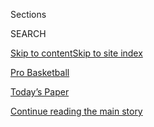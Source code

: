 <div id="app">

<div>

<div class="NYTAppHideMasthead css-zz1s19 e1suatyy0">

<div class="section css-ui9rw0 e1suatyy2">

<div class="css-11hrj97 er09x8g0">

<div class="css-6n7j50">

</div>

<span class="css-1dv1kvn">Sections</span>

<div class="css-10488qs">

<span class="css-1dv1kvn">SEARCH</span>

</div>

[Skip to content](#site-content)[Skip to site index](#site-index)

</div>

<div id="masthead-section-label" class="css-1fnb9ct eaxe0e00">

[Pro
Basketball](https://www.nytimes3xbfgragh.onion/section/sports/basketball)

</div>

<div class="css-10698na e1huz5gh0">

</div>

</div>

<div id="masthead-bar-one" class="section hasLinks css-15hmgas e1csuq9d3">

<div class="css-uqyvli e1csuq9d0">

</div>

<div class="css-1uqjmks e1csuq9d1">

</div>

<div class="css-9e9ivx">

[](https://myaccount.nytimes3xbfgragh.onion/auth/login?response_type=cookie&client_id=vi)

</div>

<div class="css-1bvtpon e1csuq9d2">

[Today’s Paper](https://www.nytimes3xbfgragh.onion/section/todayspaper)

</div>

</div>

</div>

</div>

<div data-aria-hidden="false">

<div id="site-content" data-role="main">

<div id="top-wrapper" class="css-15p45cc eaca97t0" type="top">

<div id="top-slug" class="css-19x0jxb eaca97t1" hidden="">

Advertisement

</div>

[Continue reading the main
story](#after-top)

<div class="ad top-wrapper" style="text-align:center;height:100%;display:block;min-height:90px">

<div id="top" class="place-ad" data-position="top" data-size-key="top">

</div>

</div>

<div id="after-top">

</div>

</div>

<div id="collection-basketball" class="section css-15h4p1b e9abtgs0">

<div class="css-1j21atc e1svk9qx1">

<div class="css-fmiefx e1svk9qx2">

<div class="css-1hk7r2m eu54l5x0">

<div id="sponsor-wrapper" class="css-7a1pgi eaca97t0" type="sponsor" hidden="">

<div id="sponsor-slug" class="css-1l4mleb eaca97t1" hidden="">

Supported by

</div>

[Continue reading the main
story](#after-sponsor)

<div id="sponsor" class="ad sponsor-wrapper" style="text-align:left;height:100%;display:block">

</div>

<div id="after-sponsor">

</div>

</div>

</div>

### <span class="css-5xm8y ezz4tcd1">[Sports](/section/sports)</span>

</div>

<div class="css-nfcc9b e1svk9qx3">

<div class="css-vl9dhg e1svk9qx5">

<div class="css-1nrhkj6 e1svk9qx6">

# N.B.A

<div class="follow-button-placeholder" data-collection-id="">

</div>

<div class="css-d8bdto" data-role="toolbar" data-aria-label="Social Media Share buttons, Save button, and Comments Panel with current comment count" data-testid="share-tools">

  - 
  - 
  - 
  - 
    
    <div class="css-6n7j50">
    
    </div>

</div>

</div>

</div>

</div>

<div id="subheader-wrapper" class="css-1kieyps eaca97t0" type="subheader">

<div id="subheader-slug" class="css-1tag3rd eaca97t1">

Advertisement

</div>

[Continue reading the main
story](#after-subheader)

<div id="subheader" class="ad subheader-wrapper" style="text-align:center;height:100%;display:block">

</div>

<div id="after-subheader">

</div>

</div>

</div>

<div class="css-185go5a e1o5byef0">

<div class="css-15cbhtu">

  - [Latest](#stream-panel)
  - <span class="css-6n7j50">Search</span>
    <div class="control">
    <div class="label-container css-1dv1kvn">
    Search
    </div>
    <div class="css-wm4t3d">
    **<span id="clear-search-input" class="css-1dv1kvn">Clear this text
    input</span>
    </div>
    </div>
    <span class="css-1iovbfw"></span>

<div id="stream-panel" class="section css-8msx5b e1jz0cab1">

<div class="css-13mho3u">

1.  
    
    <div class="css-1cp3ece">
    
    <div class="css-1l4spti">
    
    [](/2020/08/04/sports/basketball/wnba-dream-loeffler-warnock.html)
    
    <div class="css-79elbk">
    
    ![](https://static01.graylady3jvrrxbe.onion/images/2020/08/04/sports/04wnba-dream-1/merlin_175030845_bef46721-096f-4eb5-b04e-b1574eafa348-thumbWide.jpg?quality=75&auto=webp&disable=upscale)
    
    </div>
    
    ## W.N.B.A. Players Escalate Protest of Anti-B.L.M. Team Owner
    
    Led by the members of the Atlanta Dream, players have begun wearing
    T-shirts supporting a political opponent of Senator Kelly Loeffler,
    who co-owns the Dream and has spoken against the Black Lives Matter
    movement.
    
    <div class="css-1nqbnmb ea5icrr0">
    
    By <span class="css-1n7hynb">Sopan
    Deb</span>
    
    </div>
    
    </div>
    
    <div class="css-1lc2l26 e1xfvim33">
    
    </div>
    
    </div>

2.  
    
    <div class="css-1cp3ece">
    
    <div class="css-1l4spti">
    
    [](/2020/08/03/sports/basketball/ja-morant-grizzlies-dunks.html)
    
    <div class="css-79elbk">
    
    ![](https://static01.graylady3jvrrxbe.onion/images/2020/08/05/sports/03nba-morant-lede/merlin_170038836_d4fdfa5a-5a4b-4d18-b73c-b492710d646c-thumbWide.jpg?quality=75&auto=webp&disable=upscale)
    
    </div>
    
    ## Ja Morant’s Dunks Are Amazing. His Misses Are Even Better.
    
    Morant, the star rookie for the Memphis Grizzlies, has become known
    for dunking over any and everyone. “He really doesn’t care who’s
    down there,” a teammate said.
    
    <div class="css-1nqbnmb ea5icrr0">
    
    By <span class="css-1n7hynb">Scott
    Cacciola</span>
    
    </div>
    
    </div>
    
    <div class="css-1lc2l26 e1xfvim33">
    
    </div>
    
    </div>

3.  
    
    <div class="css-1cp3ece">
    
    <div class="css-1l4spti">
    
    [](/2020/08/01/sports/basketball/sabrina-ionescu-injury.html)
    
    <div class="css-79elbk">
    
    ![](https://static01.graylady3jvrrxbe.onion/images/2020/08/01/sports/01wnba-rookies01/merlin_175183137_b22e2977-41eb-491c-884a-3bd474e94826-thumbWide.jpg?quality=75&auto=webp&disable=upscale)
    
    </div>
    
    ## W.N.B.A. Rookie Showdown Halted by Ionescu Injury
    
    Sabrina Ionescu, who was selected with the top draft pick by the
    Liberty, sprained her left ankle in a game against the Atlanta
    Dream.
    
    <div class="css-1nqbnmb ea5icrr0">
    
    By <span class="css-1n7hynb">Gina
    Mizell</span>
    
    </div>
    
    </div>
    
    <div class="css-1lc2l26 e1xfvim33">
    
    </div>
    
    </div>

4.  
    
    <div class="css-1cp3ece">
    
    <div class="css-1l4spti">
    
    [](/2020/07/31/sports/basketball/spurs-patty-mills.html)
    
    <div class="css-79elbk">
    
    ![](https://static01.graylady3jvrrxbe.onion/images/2020/08/02/sports/00nba-pattymills-1/merlin_174856419_0f49b851-2eee-49b0-a7c0-ea3c416a8179-thumbWide.jpg?quality=75&auto=webp&disable=upscale)
    
    </div>
    
    ## ‘The Better I Got in Sports, the Worse the Racism Got’
    
    Patty Mills, a key reserve for the San Antonio Spurs, said he
    developed an emotional shield from a lifetime of racial abuse, but
    he is using the platform of the N.B.A.’s restart to speak out
    against racism.
    
    <div class="css-1nqbnmb ea5icrr0">
    
    By <span class="css-1n7hynb">Marc
    Stein</span>
    
    </div>
    
    </div>
    
    <div class="css-1lc2l26 e1xfvim33">
    
    </div>
    
    </div>

5.  
    
    <div class="css-1cp3ece">
    
    <div class="css-1l4spti">
    
    [](/2020/07/31/sports/basketball/nba-opening-night.html)
    
    <div class="css-79elbk">
    
    ![](https://static01.graylady3jvrrxbe.onion/images/2020/07/31/sports/31nba-returnsWEB1/merlin_175137366_d5661bcf-71e1-4749-a5c8-1dfd3152b43a-thumbWide.jpg?quality=75&auto=webp&disable=upscale)
    
    </div>
    
    ## A Momentous First Night Back for the N.B.A.
    
    Close games, social justice protests and a principal role for Rudy
    Gobert, again.
    
    <div class="css-1nqbnmb ea5icrr0">
    
    By <span class="css-1n7hynb">Marc
    Stein</span>
    
    </div>
    
    </div>
    
    <div class="css-1lc2l26 e1xfvim33">
    
    </div>
    
    </div>

6.  
    
    <div class="css-1cp3ece">
    
    <div class="css-1l4spti">
    
    [](/2020/07/30/sports/basketball/nba-knicks-coach-tom-thibodeau.html)
    
    <div class="css-79elbk">
    
    ![](https://static01.graylady3jvrrxbe.onion/images/2020/07/30/sports/30nba-knicks-1/merlin_175113222_2bb4fcab-d54d-4491-b79e-714031be6065-thumbWide.jpg?quality=75&auto=webp&disable=upscale)
    
    </div>
    
    ## Thibodeau Calls Knicks Job a ‘Dream Come True’
    
    Tom Thibodeau was announced as the latest coach of the Knicks on
    Thursday. Eight different people have filled the role since 2011.
    
    <div class="css-1nqbnmb ea5icrr0">
    
    By <span class="css-1n7hynb">Sopan
    Deb</span>
    
    </div>
    
    </div>
    
    <div class="css-1lc2l26 e1xfvim33">
    
    </div>
    
    </div>

7.  
    
    <div class="css-1cp3ece">
    
    <div class="css-1l4spti">
    
    [](/2020/07/30/sports/basketball/clippers-lakers.html)
    
    <div class="css-79elbk">
    
    ![](https://static01.graylady3jvrrxbe.onion/images/2020/07/30/sports/30nba-live-lebron2/merlin_175136385_8e2fe731-44d7-4e7a-b945-a6179d7fa2c1-thumbWide.jpg?quality=75&auto=webp&disable=upscale)
    
    </div>
    
    ## The Lakers Hold On to Beat the Clippers in Thriller
    
    LeBron James defended both Paul George and Kawhi Leonard on the
    Clippers’ final possession. Zion Williamson played in the first game
    of the night’s doubleheader, but the Pelicans missed a game-winner
    at the buzzer against Utah.
    
    <div class="css-1nqbnmb ea5icrr0">
    
    By <span class="css-1n7hynb">Sopan Deb <span>and</span> Gillian R.
    Brassil</span>
    
    </div>
    
    </div>
    
    <div class="css-1lc2l26 e1xfvim33">
    
    </div>
    
    </div>

8.  
    
    <div class="css-1cp3ece">
    
    <div class="css-1l4spti">
    
    [](/2020/07/30/sports/basketball/sports-bubble-nba-mlb.html)
    
    <div class="css-79elbk">
    
    ![](https://static01.graylady3jvrrxbe.onion/images/2020/07/30/sports/30virus-bubbles1/merlin_175084758_6b939c67-508f-4795-b6e9-3adb40cdc8c3-thumbWide.jpg?quality=75&auto=webp&disable=upscale)
    
    </div>
    
    ## ‘Bubbles’ Are Working. But How Long Can Sports Stay Inside?
    
    The restricted, campuslike environments used by soccer and pro
    basketball have proved (mostly) impervious to the coronavirus. But
    not every league fits inside one.
    
    <div class="css-1nqbnmb ea5icrr0">
    
    By <span class="css-1n7hynb">Andrew
    Keh</span>
    
    </div>
    
    </div>
    
    <div class="css-1lc2l26 e1xfvim33">
    
    </div>
    
    </div>

9.  
    
    <div class="css-1cp3ece">
    
    <div class="css-1l4spti">
    
    [](/2020/07/30/sports/players-opt-out.html)
    
    <div class="css-79elbk">
    
    ![](https://static01.graylady3jvrrxbe.onion/images/2020/07/30/sports/30missing-zimmerman/merlin_173950401_83c6e99d-03a4-4021-be1e-a680aebda54e-thumbWide.jpg?quality=75&auto=webp&disable=upscale)
    
    </div>
    
    ## Sports Are Back. Here Are Some Athletes Who Are Not.
    
    Ryan Zimmerman, David Price, Buster Posey, Carlos Vela and Wilson
    Chandler are among the players who are opting out of playing this
    summer because of health concerns.
    
    <div class="css-1nqbnmb ea5icrr0">
    
    By <span class="css-1n7hynb">Victor
    Mather</span>
    
    </div>
    
    </div>
    
    <div class="css-1lc2l26 e1xfvim33">
    
    </div>
    
    </div>

10. 
    
    <div class="css-1cp3ece">
    
    <div class="css-1l4spti">
    
    [](/2020/07/30/sports/basketball/wnba-bridget-pettis.html)
    
    <div class="css-79elbk">
    
    ![](https://static01.graylady3jvrrxbe.onion/images/2020/07/14/sports/14sideline-pettis/14sideline-pettis-thumbWide-v2.jpg?quality=75&auto=webp&disable=upscale)
    
    </div>
    
    ## A W.N.B.A. Coach Heard a Call to Feed the Hungry. She’s Answering It.
    
    Bridget Pettis, a former W.N.B.A. player and coach, is sitting out
    this season and focusing on teaching her community in Phoenix about
    gardening and healthy eating.
    
    <div class="css-1nqbnmb ea5icrr0">
    
    By <span class="css-1n7hynb">Gillian R. Brassil</span>
    
    </div>
    
    </div>
    
    <div class="css-1lc2l26 e1xfvim33">
    
    </div>
    
    </div>

<div class="css-13mho3u">

<div class="css-1t62hi8">

<div class="css-1stvaey">

Show
More

<div>

<div style="border:0;clip:rect(0 0 0 0);height:1px;margin:-1px;overflow:hidden;white-space:nowrap;padding:0;width:1px;position:absolute" data-role="log" data-aria-live="assertive">

</div>

<div style="border:0;clip:rect(0 0 0 0);height:1px;margin:-1px;overflow:hidden;white-space:nowrap;padding:0;width:1px;position:absolute" data-role="log" data-aria-live="assertive">

</div>

<div style="border:0;clip:rect(0 0 0 0);height:1px;margin:-1px;overflow:hidden;white-space:nowrap;padding:0;width:1px;position:absolute" data-role="log" data-aria-live="polite">

</div>

<div style="border:0;clip:rect(0 0 0 0);height:1px;margin:-1px;overflow:hidden;white-space:nowrap;padding:0;width:1px;position:absolute" data-role="log" data-aria-live="polite">

</div>

</div>

</div>

</div>

</div>

</div>

<div class="css-g6hk37 supplemental">

<div id="mid1-wrapper" class="css-10wkyv7 eaca97t0" type="lede">

<div id="mid1-slug" class="css-1tag3rd eaca97t1">

Advertisement

</div>

[Continue reading the main
story](#after-mid1)

<div id="mid1" class="ad mid1-wrapper" style="text-align:center;height:100%;display:block;min-height:250px">

</div>

<div id="after-mid1">

</div>

</div>

## Stats and Schedules

<div class="css-mmifeo">

  - [N.B.A.](#)
  - [W.N.B.A.](#)

</div>

<div id="statscontent_nba" class="css-gtodgd">

</div>

<div id="statscontent_wnba" class="css-1165139">

</div>

<div id="mktg-wrapper" class="css-oxle51 eaca97t0" type="mktg">

<div id="mktg-slug" class="css-1tag3rd eaca97t1">

Advertisement

</div>

[Continue reading the main
story](#after-mktg)

<div id="mktg" class="ad mktg-wrapper" style="text-align:center;height:100%;display:block">

</div>

<div id="after-mktg">

</div>

</div>

## Follow Us

<div class="module-body">

  - [**<span data-aria-hidden="true">NYTSports</span><span class="css-1dv1kvn">twitter
    page for NYTSports</span>](https://twitter.com/NYTSports)

</div>

## Sign Up for the Sports Newsletter

<div class="css-hftqp3">

Get the big sports news, highlights and analysis from Times journalists,
with distinctive takes on games and some behind-the-scenes surprises,
delivered to your inbox every week.

</div>

[SIGN UP](/newsletters/signup/SP)

</div>

</div>

</div>

</div>

</div>

</div>

## Site Index

<div>

</div>

## Site Information Navigation

  - [© <span>2020</span> <span>The New York Times
    Company</span>](https://help.nytimes3xbfgragh.onion/hc/en-us/articles/115014792127-Copyright-notice)

<!-- end list -->

  - [NYTCo](https://www.nytco.com/)
  - [Contact
    Us](https://help.nytimes3xbfgragh.onion/hc/en-us/articles/115015385887-Contact-Us)
  - [Work with us](https://www.nytco.com/careers/)
  - [Advertise](https://nytmediakit.com/)
  - [T Brand Studio](http://www.tbrandstudio.com/)
  - [Your Ad
    Choices](https://www.nytimes3xbfgragh.onion/privacy/cookie-policy#how-do-i-manage-trackers)
  - [Privacy](https://www.nytimes3xbfgragh.onion/privacy)
  - [Terms of
    Service](https://help.nytimes3xbfgragh.onion/hc/en-us/articles/115014893428-Terms-of-service)
  - [Terms of
    Sale](https://help.nytimes3xbfgragh.onion/hc/en-us/articles/115014893968-Terms-of-sale)
  - [Site
    Map](https://spiderbites.nytimes3xbfgragh.onion)
  - [Help](https://help.nytimes3xbfgragh.onion/hc/en-us)
  - [Subscriptions](https://www.nytimes3xbfgragh.onion/subscription?campaignId=37WXW)

</div>

</div>
